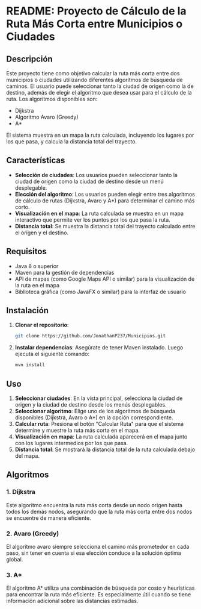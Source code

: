 # README: Proyecto de Cálculo de la Ruta Más Corta entre Municipios o Ciudades

## Descripción

Este proyecto tiene como objetivo calcular la ruta más corta entre dos municipios o ciudades utilizando diferentes algoritmos de búsqueda de caminos. El usuario puede seleccionar tanto la ciudad de origen como la de destino, además de elegir el algoritmo que desea usar para el cálculo de la ruta. Los algoritmos disponibles son:

- Dijkstra
- Algoritmo Avaro (Greedy)
- A\*

El sistema muestra en un mapa la ruta calculada, incluyendo los lugares por los que pasa, y calcula la distancia total del trayecto.

## Características

- **Selección de ciudades**: Los usuarios pueden seleccionar tanto la ciudad de origen como la ciudad de destino desde un menú desplegable.
- **Elección del algoritmo**: Los usuarios pueden elegir entre tres algoritmos de cálculo de rutas (Dijkstra, Avaro y A\*) para determinar el camino más corto.
- **Visualización en el mapa**: La ruta calculada se muestra en un mapa interactivo que permite ver los puntos por los que pasa la ruta.
- **Distancia total**: Se muestra la distancia total del trayecto calculado entre el origen y el destino.

## Requisitos

- Java 8 o superior
- Maven para la gestión de dependencias
- API de mapas (como Google Maps API o similar) para la visualización de la ruta en el mapa
- Biblioteca gráfica (como JavaFX o similar) para la interfaz de usuario

## Instalación

1. **Clonar el repositorio**:

   ```bash
   git clone https://github.com/JonathanP237/Municipios.git
   ```

2. **Instalar dependencias**: Asegúrate de tener Maven instalado. Luego ejecuta el siguiente comando:
   ```bash
   mvn install
   ```

## Uso

1. **Seleccionar ciudades**: En la vista principal, selecciona la ciudad de origen y la ciudad de destino desde los menús desplegables.
2. **Seleccionar algoritmo**: Elige uno de los algoritmos de búsqueda disponibles (Dijkstra, Avaro o A\*) en la opción correspondiente.
3. **Calcular ruta**: Presiona el botón "Calcular Ruta" para que el sistema determine y muestre la ruta más corta en el mapa.
4. **Visualización en mapa**: La ruta calculada aparecerá en el mapa junto con los lugares intermedios por los que pasa.
5. **Distancia total**: Se mostrará la distancia total de la ruta calculada debajo del mapa.

## Algoritmos

### 1. **Dijkstra**

Este algoritmo encuentra la ruta más corta desde un nodo origen hasta todos los demás nodos, asegurando que la ruta más corta entre dos nodos se encuentre de manera eficiente.

### 2. **Avaro (Greedy)**

El algoritmo avaro siempre selecciona el camino más prometedor en cada paso, sin tener en cuenta si esa elección conduce a la solución óptima global.

### 3. **A\***

El algoritmo A\* utiliza una combinación de búsqueda por costo y heurísticas para encontrar la ruta más eficiente. Es especialmente útil cuando se tiene información adicional sobre las distancias estimadas.
